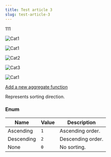 ```yaml
---
title: Test article 3
slug: test-article-3
---
```


111

![Cat1](https://files.aistant.com/korzh/images/Cat1.jpg "Cat1")

![Cat1](https://api.aistant.com/1.0/files/korzh/images/Cat1.jpg "Cat1")

![Cat2](https://files.aistant.com/korzh/img/bla-bla/bla-bla2/Cat2.jpg "Cat2")


![Cat3](https://files.aistant.com/korzh/img/bla-bla/bla-bla2/Cat3.jpg "Cat3")


![Cat1](https://files.aistant.com/korzh/images/Cat1.jpg "Cat1")

[Add a new aggregate function](//easyquery/docs/how-to/add-aggregate-function)

Represents sorting direction.

### Enum
| Name | Value | Description | 
| --- | --- | --- | 
| Ascending | `1` | Ascending order. | 
| Descending | `2` | Descending order. | 
| None | `0` | No sorting. |